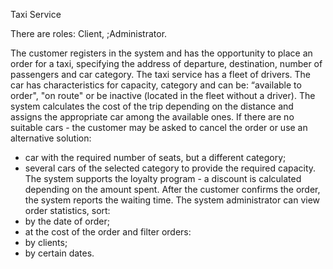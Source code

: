 Taxi Service

There are roles: Client, ;Administrator.

The customer registers in the system and has the opportunity to place an order for a taxi,
specifying the address of departure, destination, number of passengers and car category.
The taxi service has a fleet of drivers. The car has characteristics for capacity, category and
can be: “available to order&quot;, &quot;on route&quot; or be inactive (located in the fleet without a driver).
The system calculates the cost of the trip depending on the distance and assigns the
appropriate car among the available ones. If there are no suitable cars - the customer may be
asked to cancel the order or use an alternative solution:
- car with the required number of seats, but a different category;
- several cars of the selected category to provide the required capacity.
  The system supports the loyalty program - a discount is calculated depending on the amount
  spent.
  After the customer confirms the order, the system reports the waiting time.
  The system administrator can view order statistics, sort:
- by the date of order;
- at the cost of the order
  and filter orders:
- by clients;
- by certain dates.